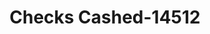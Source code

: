 ---
f_zip-code: 66604
f_state-code: KS
title: Checks Cashed-14512
f_phone: 785-234-4343
f_city-only: Topeka
f_address: 2110 Southwest 10Th Avenue Topeka
f_location-unique-id: '14512'
slug: checks-cashed-14512
updated-on: '2024-05-30T13:46:58.046Z'
created-on: '2024-05-30T13:36:59.803Z'
published-on: '2024-05-30T13:54:32.469Z'
f_city-state: cms/city/topeka-ks.md
f_company: cms/company/checks-cashed.md
f_state: cms/state/kansas.md
layout: '[payday-loan].html'
tags: payday-loan
---